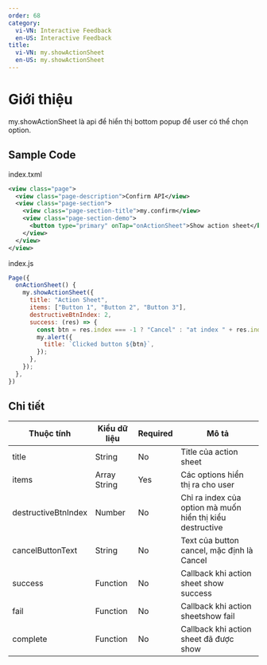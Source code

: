 ```yaml
---
order: 68
category:
  vi-VN: Interactive Feedback
  en-US: Interactive Feedback
title: 
  vi-VN: my.showActionSheet
  en-US: my.showActionSheet
---
```


# Giới thiệu
my.showActionSheet là api để hiển thị bottom popup để user có thể chọn option.
## Sample Code

index.txml
```xml
<view class="page">
  <view class="page-description">Confirm API</view>
  <view class="page-section">
    <view class="page-section-title">my.confirm</view>
    <view class="page-section-demo">
      <button type="primary" onTap="onActionSheet">Show action sheet</button>
    </view>
  </view>
</view>
```

index.js
```js
Page({
  onActionSheet() {
    my.showActionSheet({
      title: "Action Sheet",
      items: ["Button 1", "Button 2", "Button 3"],
      destructiveBtnIndex: 2,
      success: (res) => {
        const btn = res.index === -1 ? "Cancel" : "at index " + res.index;
        my.alert({
          title: `Clicked button ${btn}`,
        });
      },
    });
  },
})
```

## Chi tiết
| Thuộc tính     | Kiểu dữ liệu  | Required | Mô tả |
| ------- | --------------- | ------- | --------------- |
| title | String | No | Title của action sheet |
| items | Array String | Yes | Các options hiển thị ra cho user |
| destructiveBtnIndex | Number | No | Chỉ ra index của option mà muốn hiển thị kiểu destructive |
| cancelButtonText | String | No | Text của button cancel, mặc định là Cancel |
| success | Function | No | Callback khi action sheet show success |
| fail | Function | No | Callback khi action sheetshow fail |
| complete | Function | No | Callback khi action sheet đã được show |